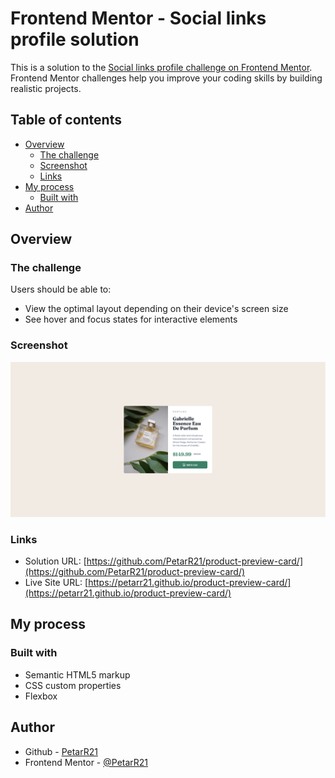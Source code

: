 # Frontend Mentor - Social links profile solution

This is a solution to the [Social links profile challenge on Frontend Mentor](https://www.frontendmentor.io/challenges/social-links-profile-UG32l9m6dQ). Frontend Mentor challenges help you improve your coding skills by building realistic projects.

## Table of contents

- [Overview](#overview)
  - [The challenge](#the-challenge)
  - [Screenshot](#screenshot)
  - [Links](#links)
- [My process](#my-process)
  - [Built with](#built-with)
- [Author](#author)

## Overview

### The challenge

Users should be able to:

- View the optimal layout depending on their device's screen size
- See hover and focus states for interactive elements

### Screenshot

![](./solution.png)

### Links

- Solution URL: [https://github.com/PetarR21/product-preview-card/](https://github.com/PetarR21/product-preview-card/)
- Live Site URL: [https://petarr21.github.io/product-preview-card/](https://petarr21.github.io/product-preview-card/)

## My process

### Built with

- Semantic HTML5 markup
- CSS custom properties
- Flexbox

## Author

- Github - [PetarR21](https://github.com/PetarR21)
- Frontend Mentor - [@PetarR21](https://www.frontendmentor.io/profile/PetarR21)
